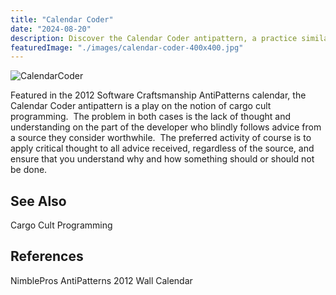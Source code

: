 ```yaml
---
title: "Calendar Coder"
date: "2024-08-20"
description: Discover the Calendar Coder antipattern, a practice similar to cargo cult programming. Learn how mimicking coding practices without understanding the context can lead to ineffective software solutions.
featuredImage: "./images/calendar-coder-400x400.jpg"
---
```


![CalendarCoder](images/calendar-coder-400x400.jpg)

Featured in the 2012 Software Craftsmanship AntiPatterns calendar, the Calendar Coder antipattern is a play on the notion of cargo cult programming.  The problem in both cases is the lack of thought and understanding on the part of the developer who blindly follows advice from a source they consider worthwhile.  The preferred activity of course is to apply critical thought to all advice received, regardless of the source, and ensure that you understand why and how something should or should not be done.

## See Also

Cargo Cult Programming

## References

NimblePros AntiPatterns 2012 Wall Calendar
